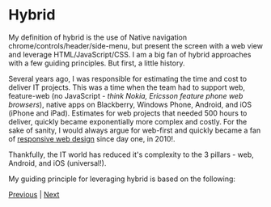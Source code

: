 # Hybrid

My definition of hybrid is the use of Native navigation chrome/controls/header/side-menu, but present the screen with a web view and leverage HTML/JavaScript/CSS. I am a big fan of hybrid approaches with a few guiding principles. But first, a little history. 

Several years ago, I was responsible for estimating the time and cost to deliver IT projects. This was a time when the team had to support web, feature-web (no JavaScript - _think Nokia, Ericsson feature phone web browsers_), native apps on Blackberry, Windows Phone, Android, and iOS (iPhone and iPad). Estimates for web projects that needed 500 hours to deliver, quickly became exponentially more complex and costly. For the sake of sanity, I would always argue for web-first and quickly became a fan of [responsive web design](https://alistapart.com/article/responsive-web-design) since day one, in 2010!. 

Thankfully, the IT world has reduced it's complexity to the 3 pillars - web, Android, and iOS (universal!). 

My guiding principle for leveraging hybrid is based on the following: 



[Previous](03_uidesign.md) | [Next](05_healthcheck.md)